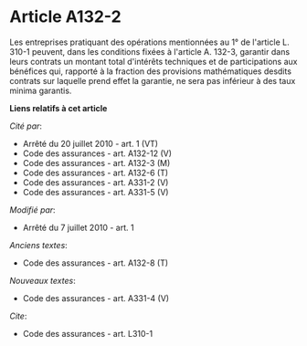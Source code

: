 # Article A132-2

Les entreprises pratiquant des opérations mentionnées au 1° de l'article L. 310-1 peuvent, dans les conditions fixées à
l'article A. 132-3, garantir dans leurs contrats un montant total d'intérêts techniques et de participations aux bénéfices
qui, rapporté à la fraction des provisions mathématiques desdits contrats sur laquelle prend effet la garantie, ne sera pas
inférieur à des taux minima garantis.

**Liens relatifs à cet article**

_Cité par_:

  - Arrêté du 20 juillet 2010 - art. 1 (VT)
  - Code des assurances - art. A132-12 (V)
  - Code des assurances - art. A132-3 (M)
  - Code des assurances - art. A132-6 (T)
  - Code des assurances - art. A331-2 (V)
  - Code des assurances - art. A331-5 (V)

_Modifié par_:

  - Arrêté du 7 juillet 2010 - art. 1

_Anciens textes_:

  - Code des assurances - art. A132-8 (T)

_Nouveaux textes_:

  - Code des assurances - art. A331-4 (V)

_Cite_:

  - Code des assurances - art. L310-1
